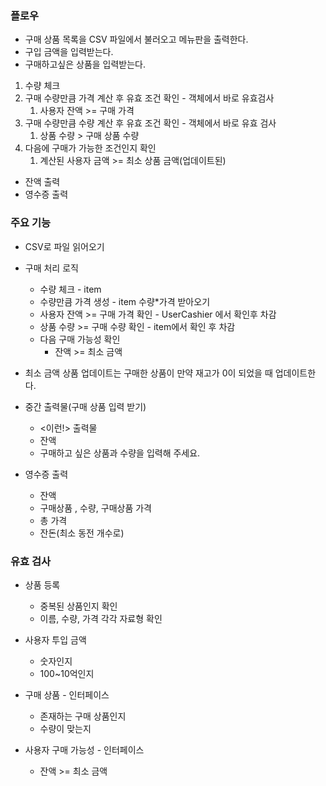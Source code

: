 ### 플로우
- 구매 상품 목록을 CSV 파일에서 불러오고 메뉴판을 출력한다.
- 구입 금액을 입력받는다.
- 구매하고싶은 상품을 입력받는다.
1. 수량 체크
2. 구매 수량만큼 가격 계산 후 유효 조건 확인 - 객체에서 바로 유효검사
   1. 사용자 잔액 >= 구매 가격
3. 구매 수량만큼 수량 계산 후 유효 조건 확인 - 객체에서 바로 유효 검사
   1. 상품 수량 > 구매 상품 수량
2. 다음에 구매가 가능한 조건인지 확인
    1. 계산된 사용자 금액 >= 최소 상품 금액(업데이트된)
- 잔액 출력
- 영수증 출력

### 주요 기능
- CSV로 파일 읽어오기
- 구매 처리 로직
  - 수량 체크 - item
  - 수량만큼 가격 생성 - item 수량*가격 받아오기
  - 사용자 잔액 >= 구매 가격 확인 - UserCashier 에서 확인후 차감
  - 상품 수량 >= 구매 수량 확인 - item에서 확인 후 차감
  - 다음 구매 가능성 확인
    - 잔액 >= 최소 금액
- 최소 금액 상품 업데이트는 구매한 상품이 만약 재고가 0이 되었을 때 업데이트한다.
  
- 중간 출력물(구매 상품 입력 받기)
  - <이런!> 출력물
  - 잔액
  - 구매하고 싶은 상품과 수량을 입력해 주세요.
  
- 영수증 출력
  - 잔액
  - 구매상품 , 수량, 구매상품 가격
  - 총 가격
  - 잔돈(최소 동전 개수로)

### 유효 검사
- 상품 등록
  - 중복된 상품인지 확인
  - 이름, 수량, 가격 각각 자료형 확인
- 사용자 투입 금액
  - 숫자인지
  - 100~10억인지

- 구매 상품 - 인터페이스 
  - 존재하는 구매 상품인지
  - 수량이 맞는지

- 사용자 구매 가능성 - 인터페이스
  - 잔액 >= 최소 금액
